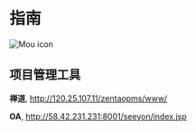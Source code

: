 # 指南

![Mou icon](http://www.hwuque.com/Public/Home/Css/images/top_logo.gif)

## 项目管理工具

**禅道**,  <http://120.25.107.11/zentaopms/www/>

**OA**,  <http://58.42.231.231:8001/seeyon/index.jsp>
